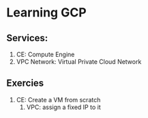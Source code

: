 # Learning GCP

## Services:
1. CE: Compute Engine
1. VPC Network: Virtual Private Cloud Network


## Exercies
1. CE: Create a VM from scratch
    1. VPC: assign a fixed IP to it

